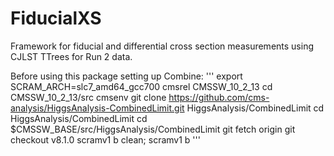 # FiducialXS

Framework for fiducial and differential cross section measurements using CJLST TTrees for Run 2 data.

Before using this package setting up Combine:
'''
export SCRAM\_ARCH=slc7\_amd64\_gcc700
cmsrel CMSSW\_10\_2\_13
cd CMSSW\_10\_2\_13/src
cmsenv
git clone https://github.com/cms-analysis/HiggsAnalysis-CombinedLimit.git HiggsAnalysis/CombinedLimit
cd HiggsAnalysis/CombinedLimit
cd $CMSSW\_BASE/src/HiggsAnalysis/CombinedLimit
git fetch origin
git checkout v8.1.0
scramv1 b clean; scramv1 b
'''
